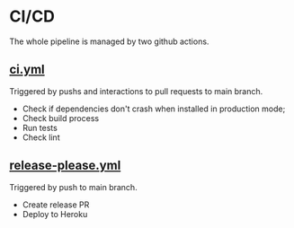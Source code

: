# CI/CD

The whole pipeline is managed by two github actions.

## [ci.yml](../.github/workflows/ci.yml)

Triggered by pushs and interactions to pull requests to main branch.

-   Check if dependencies don't crash when installed in production mode;
-   Check build process
-   Run tests
-   Check lint

## [release-please.yml](../.github/workflows/release-please.yml)

Triggered by push to main branch.

-   Create release PR
-   Deploy to Heroku
